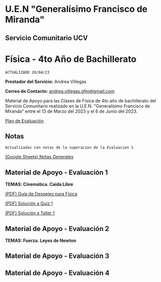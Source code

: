 # U.E.N "Generalísimo Francisco de Miranda"
## Servicio Comunitario UCV

# Física - 4to Año de Bachillerato

`ACTUALIZADO 20/04/23`

**Prestador del Servicio:** Andrea Villegas

**Correo de Contacto:** andrea.villegas.gfm@gmail.com

Material de Apoyo para las Clases de Física de 4to año de bachillerato del Servicio Comunitario realizado en la U.E.N. "Generalísimo Francisco de Miranda" entre el 13 de Marzo del 2023 y el 6 de Junio del 2023.

[Plan de Evaluación](https://drive.google.com/file/d/1ORFpeHL2SdqdLzqeXoB9PXJtvQveKagQ/view?usp=share_link)

## Notas
`Actualizadas con notas de la superacion de la Evaluacion 1`

[(Google Sheets) Notas Generales](https://docs.google.com/spreadsheets/d/1hI5opLYK8FGqldud-6-BIDaCO7OK8oXwv70wgTzv3fg/edit?usp=sharing)

## Material de Apoyo - Evaluación 1

**TEMAS: Cinemática. Caida Libre**

[(PDF) Guía de Despejes para Física](https://drive.google.com/file/d/1w-BwyMhHGHFEv3cK1pIrgc2jK4TTIvCR/view?usp=share_link)

[(PDF) Solución a Quiz 1](https://drive.google.com/file/d/1V5LkN7Ad3ka2fCbzLdf0lEyP1V9Rso4e/view?usp=share_link)

[(PDF) Solución a Taller 1](https://drive.google.com/file/d/1N7cDyR_59SG__NziwbjK25HQUV7TL5-B/view?usp=share_link)


## Material de Apoyo - Evaluación 2

**TEMAS: Fuerza. Leyes de Newton**

## Material de Apoyo - Evaluación 3
## Material de Apoyo - Evaluación 4
